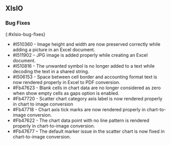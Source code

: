 ## XlsIO

### Bug Fixes
{:#xlsio-bug-fixes}

* \#I510360 - Image height and width are now preserved correctly while adding a picture in an Excel document.
* \#I511902 – JPG image is added properly while creating an Excel document.
* \#I510816 - The unwanted symbol is no longer added to a text while decoding the text in a shared string.
* \#I506153 - Space between cell border and accounting format text is now rendered properly in Excel to PDF conversion.
* \#Fb47623 - Blank cells in chart data are no longer considered as zero when show empty cells as gaps option is enabled.
* \#Fb47720 - Scatter chart category axis label is now rendered properly in chart to image conversion
* \#Fb47718 - Chart axis tick marks are now rendered properly in chart-to-image conversion.
* \#Fb47622 - The chart data point with no line pattern is rendered properly in chart-to-image conversion.
* \#Fb47677 – The default marker issue in the scatter chart is now fixed in chart-to-image conversion.

